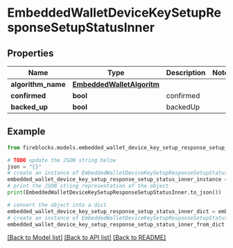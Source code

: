 # EmbeddedWalletDeviceKeySetupResponseSetupStatusInner


## Properties

Name | Type | Description | Notes
------------ | ------------- | ------------- | -------------
**algorithm_name** | [**EmbeddedWalletAlgoritm**](EmbeddedWalletAlgoritm.md) |  | 
**confirmed** | **bool** | confirmed | 
**backed_up** | **bool** | backedUp | 

## Example

```python
from fireblocks.models.embedded_wallet_device_key_setup_response_setup_status_inner import EmbeddedWalletDeviceKeySetupResponseSetupStatusInner

# TODO update the JSON string below
json = "{}"
# create an instance of EmbeddedWalletDeviceKeySetupResponseSetupStatusInner from a JSON string
embedded_wallet_device_key_setup_response_setup_status_inner_instance = EmbeddedWalletDeviceKeySetupResponseSetupStatusInner.from_json(json)
# print the JSON string representation of the object
print(EmbeddedWalletDeviceKeySetupResponseSetupStatusInner.to_json())

# convert the object into a dict
embedded_wallet_device_key_setup_response_setup_status_inner_dict = embedded_wallet_device_key_setup_response_setup_status_inner_instance.to_dict()
# create an instance of EmbeddedWalletDeviceKeySetupResponseSetupStatusInner from a dict
embedded_wallet_device_key_setup_response_setup_status_inner_from_dict = EmbeddedWalletDeviceKeySetupResponseSetupStatusInner.from_dict(embedded_wallet_device_key_setup_response_setup_status_inner_dict)
```
[[Back to Model list]](../README.md#documentation-for-models) [[Back to API list]](../README.md#documentation-for-api-endpoints) [[Back to README]](../README.md)


